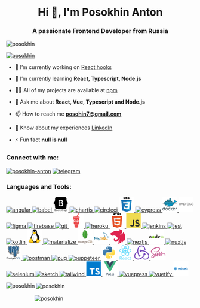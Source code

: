<h1 align='center'>Hi 👋, I'm Posokhin Anton</h1>
<h3 align='center'>A passionate Frontend Developer from Russia</h3>

<p align='left'><img src='https://komarev.com/ghpvc/?username=posokhin&label=Profile%20views&color=0e75b6&style=flat'
                     alt='posokhin' /></p>

<p align='left'><a href='https://github.com/ryo-ma/github-profile-trophy'><img
    src='https://github-profile-trophy.vercel.app/?username=posokhin' alt='posokhin' /></a></p>

- 🔭 I’m currently working on [React hooks](https://github.com/posokhin/tonyhooks-usedate)

- 🌱 I’m currently learning **React, Typescript, Node.js**

- 👨‍💻 All of my projects are available at [npm](https://www.npmjs.com/~posokhin_anton?activeTab=packages)

- 💬 Ask me about **React, Vue, Typescript and Node.js**

- 📫 How to reach me **posohin7@gmail.com**

- 📄 Know about my experiences [LinkedIn](https://www.linkedin.com/in/posokhin-anton/)

- ⚡ Fun fact **null is null**

<h3 align="left">Connect with me:</h3>

<div style='display: flex; align-items: center'>
    <a href='https://linkedin.com/in/posokhin-anton' target='blank'><img align='center'
                                                                         src='https://raw.githubusercontent.com/rahuldkjain/github-profile-readme-generator/master/src/images/icons/Social/linked-in-alt.svg'
                                                                         alt='posokhin-anton' height='30' width='40' /></a>
    <a style='margin-left: 4px' href='https://t.me/PosokhinAnton' target='blank'>
        <img src="https://upload.wikimedia.org/wikipedia/commons/thumb/d/dd/Telegram_alternative_logo.svg/2048px-Telegram_alternative_logo.svg.png" alt="telegram" width='34'>
    </a>
</div>

<h3 align="left">Languages and Tools:</h3>
<p align='left'><a href='https://angular.io' target='_blank' rel='noreferrer'> <img
    src='https://angular.io/assets/images/logos/angular/angular.svg' alt='angular' width='40' height='40' /> </a> <a
    href='https://babeljs.io/' target='_blank' rel='noreferrer'> <img
    src='https://www.vectorlogo.zone/logos/babeljs/babeljs-icon.svg' alt='babel' width='40' height='40' /> </a> <a
    href='https://getbootstrap.com' target='_blank' rel='noreferrer'> <img
    src='https://raw.githubusercontent.com/devicons/devicon/master/icons/bootstrap/bootstrap-plain-wordmark.svg'
    alt='bootstrap' width='40' height='40' /> </a> <a href='https://www.chartjs.org' target='_blank' rel='noreferrer'>
    <img src='https://www.chartjs.org/media/logo-title.svg' alt='chartjs' width='40' height='40' /> </a> <a
    href='https://circleci.com' target='_blank' rel='noreferrer'> <img
    src='https://www.vectorlogo.zone/logos/circleci/circleci-icon.svg' alt='circleci' width='40' height='40' /> </a> <a
    href='https://www.w3schools.com/css/' target='_blank' rel='noreferrer'> <img
    src='https://raw.githubusercontent.com/devicons/devicon/master/icons/css3/css3-original-wordmark.svg' alt='css3'
    width='40' height='40' /> </a> <a href='https://www.cypress.io' target='_blank' rel='noreferrer'> <img
    src='https://raw.githubusercontent.com/simple-icons/simple-icons/6e46ec1fc23b60c8fd0d2f2ff46db82e16dbd75f/icons/cypress.svg'
    alt='cypress' width='40' height='40' /> </a> <a href='https://www.docker.com/' target='_blank' rel='noreferrer'>
    <img src='https://raw.githubusercontent.com/devicons/devicon/master/icons/docker/docker-original-wordmark.svg'
         alt='docker' width='40' height='40' /> </a> <a href='https://expressjs.com' target='_blank' rel='noreferrer'>
    <img src='https://raw.githubusercontent.com/devicons/devicon/master/icons/express/express-original-wordmark.svg'
         alt='express' width='40' height='40' /> </a> <a href='https://www.figma.com/' target='_blank' rel='noreferrer'>
    <img src='https://www.vectorlogo.zone/logos/figma/figma-icon.svg' alt='figma' width='40' height='40' /> </a> <a
    href='https://firebase.google.com/' target='_blank' rel='noreferrer'> <img
    src='https://www.vectorlogo.zone/logos/firebase/firebase-icon.svg' alt='firebase' width='40' height='40' /> </a> <a
    href='https://git-scm.com/' target='_blank' rel='noreferrer'> <img
    src='https://www.vectorlogo.zone/logos/git-scm/git-scm-icon.svg' alt='git' width='40' height='40' /> </a> <a
    href='https://gulpjs.com' target='_blank' rel='noreferrer'> <img
    src='https://raw.githubusercontent.com/devicons/devicon/master/icons/gulp/gulp-plain.svg' alt='gulp' width='40'
    height='40' /> </a> <a href='https://heroku.com' target='_blank' rel='noreferrer'> <img
    src='https://www.vectorlogo.zone/logos/heroku/heroku-icon.svg' alt='heroku' width='40' height='40' /> </a> <a
    href='https://www.w3.org/html/' target='_blank' rel='noreferrer'> <img
    src='https://raw.githubusercontent.com/devicons/devicon/master/icons/html5/html5-original-wordmark.svg' alt='html5'
    width='40' height='40' /> </a> <a href='https://developer.mozilla.org/en-US/docs/Web/JavaScript' target='_blank'
                                      rel='noreferrer'> <img
    src='https://raw.githubusercontent.com/devicons/devicon/master/icons/javascript/javascript-original.svg'
    alt='javascript' width='40' height='40' /> </a> <a href='https://www.jenkins.io' target='_blank' rel='noreferrer'>
    <img src='https://www.vectorlogo.zone/logos/jenkins/jenkins-icon.svg' alt='jenkins' width='40' height='40' /> </a>
    <a href='https://jestjs.io' target='_blank' rel='noreferrer'> <img
        src='https://www.vectorlogo.zone/logos/jestjsio/jestjsio-icon.svg' alt='jest' width='40' height='40' /> </a> <a
        href='https://kotlinlang.org' target='_blank' rel='noreferrer'> <img
        src='https://www.vectorlogo.zone/logos/kotlinlang/kotlinlang-icon.svg' alt='kotlin' width='40' height='40' />
    </a> <a href='https://www.linux.org/' target='_blank' rel='noreferrer'> <img
        src='https://raw.githubusercontent.com/devicons/devicon/master/icons/linux/linux-original.svg' alt='linux'
        width='40' height='40' /> </a> <a href='https://materializecss.com/' target='_blank' rel='noreferrer'> <img
        src='https://raw.githubusercontent.com/prplx/svg-logos/5585531d45d294869c4eaab4d7cf2e9c167710a9/svg/materialize.svg'
        alt='materialize' width='40' height='40' /> </a> <a href='https://www.mongodb.com/' target='_blank'
                                                            rel='noreferrer'> <img
        src='https://raw.githubusercontent.com/devicons/devicon/master/icons/mongodb/mongodb-original-wordmark.svg'
        alt='mongodb' width='40' height='40' /> </a> <a href='https://www.mysql.com/' target='_blank' rel='noreferrer'>
        <img src='https://raw.githubusercontent.com/devicons/devicon/master/icons/mysql/mysql-original-wordmark.svg'
             alt='mysql' width='40' height='40' /> </a> <a href='https://nestjs.com/' target='_blank' rel='noreferrer'>
        <img src='https://raw.githubusercontent.com/devicons/devicon/master/icons/nestjs/nestjs-plain.svg' alt='nestjs'
             width='40' height='40' /> </a> <a href='https://nextjs.org/' target='_blank' rel='noreferrer'> <img
        src='https://cdn.worldvectorlogo.com/logos/nextjs-2.svg' alt='nextjs' width='40' height='40' /> </a> <a
        href='https://nodejs.org' target='_blank' rel='noreferrer'> <img
        src='https://raw.githubusercontent.com/devicons/devicon/master/icons/nodejs/nodejs-original-wordmark.svg'
        alt='nodejs' width='40' height='40' /> </a> <a href='https://nuxtjs.org/' target='_blank' rel='noreferrer'> <img
        src='https://www.vectorlogo.zone/logos/nuxtjs/nuxtjs-icon.svg' alt='nuxtjs' width='40' height='40' /> </a> <a
        href='https://www.postgresql.org' target='_blank' rel='noreferrer'> <img
        src='https://raw.githubusercontent.com/devicons/devicon/master/icons/postgresql/postgresql-original-wordmark.svg'
        alt='postgresql' width='40' height='40' /> </a> <a href='https://postman.com' target='_blank' rel='noreferrer'>
        <img src='https://www.vectorlogo.zone/logos/getpostman/getpostman-icon.svg' alt='postman' width='40'
             height='40' /> </a> <a href='https://pugjs.org' target='_blank' rel='noreferrer'> <img
        src='https://cdn.worldvectorlogo.com/logos/pug.svg' alt='pug' width='40' height='40' /> </a> <a
        href='https://github.com/puppeteer/puppeteer' target='_blank' rel='noreferrer'> <img
        src='https://www.vectorlogo.zone/logos/pptrdev/pptrdev-official.svg' alt='puppeteer' width='40' height='40' />
    </a> <a href='https://www.python.org' target='_blank' rel='noreferrer'> <img
        src='https://raw.githubusercontent.com/devicons/devicon/master/icons/python/python-original.svg' alt='python'
        width='40' height='40' /> </a> <a href='https://reactjs.org/' target='_blank' rel='noreferrer'> <img
        src='https://raw.githubusercontent.com/devicons/devicon/master/icons/react/react-original-wordmark.svg'
        alt='react' width='40' height='40' /> </a> <a href='https://redux.js.org' target='_blank' rel='noreferrer'> <img
        src='https://raw.githubusercontent.com/devicons/devicon/master/icons/redux/redux-original.svg' alt='redux'
        width='40' height='40' /> </a> <a href='https://sass-lang.com' target='_blank' rel='noreferrer'> <img
        src='https://raw.githubusercontent.com/devicons/devicon/master/icons/sass/sass-original.svg' alt='sass'
        width='40' height='40' /> </a> <a href='https://www.selenium.dev' target='_blank' rel='noreferrer'> <img
        src='https://raw.githubusercontent.com/detain/svg-logos/780f25886640cef088af994181646db2f6b1a3f8/svg/selenium-logo.svg'
        alt='selenium' width='40' height='40' /> </a> <a href='https://www.sketch.com/' target='_blank'
                                                         rel='noreferrer'> <img
        src='https://www.vectorlogo.zone/logos/sketchapp/sketchapp-icon.svg' alt='sketch' width='40' height='40' /> </a>
    <a href='https://tailwindcss.com/' target='_blank' rel='noreferrer'> <img
        src='https://www.vectorlogo.zone/logos/tailwindcss/tailwindcss-icon.svg' alt='tailwind' width='40'
        height='40' /> </a> <a href='https://www.typescriptlang.org/' target='_blank' rel='noreferrer'> <img
        src='https://raw.githubusercontent.com/devicons/devicon/master/icons/typescript/typescript-original.svg'
        alt='typescript' width='40' height='40' /> </a> <a href='https://vuejs.org/' target='_blank' rel='noreferrer'>
        <img src='https://raw.githubusercontent.com/devicons/devicon/master/icons/vuejs/vuejs-original-wordmark.svg'
             alt='vuejs' width='40' height='40' /> </a> <a href='https://vuepress.vuejs.org/' target='_blank'
                                                           rel='noreferrer'> <img
        src='https://raw.githubusercontent.com/AliasIO/wappalyzer/master/src/drivers/webextension/images/icons/VuePress.svg'
        alt='vuepress' width='40' height='40' /> </a> <a href='https://vuetifyjs.com/en/' target='_blank'
                                                         rel='noreferrer'> <img
        src='https://bestofjs.org/logos/vuetify.svg' alt='vuetify' width='40' height='40' /> </a> <a
        href='https://webpack.js.org' target='_blank' rel='noreferrer'> <img
        src='https://raw.githubusercontent.com/devicons/devicon/d00d0969292a6569d45b06d3f350f463a0107b0d/icons/webpack/webpack-original-wordmark.svg'
        alt='webpack' width='40' height='40' /> </a></p>

<p><img align='left' style='margin-bottom: 16px'
        src='https://github-readme-stats.vercel.app/api/top-langs?username=posokhin&show_icons=true&locale=en&layout=compact'
        alt='posokhin' /></p>

<p>&nbsp;<img align='center'
              src='https://github-readme-stats.vercel.app/api?username=posokhin&show_icons=true&locale=en'
              alt='posokhin' /></p>

<p><img align='center' src='https://github-readme-streak-stats.herokuapp.com/?user=posokhin&' alt='posokhin' /></p>
